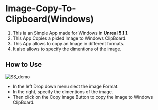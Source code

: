 # Image-Copy-To-Clipboard(Windows)

1. This ia an Simple App made for Windows in **Unreal 5.1.1**.
2. This App Copies a pixled Image to Windows ClipBoard.
3. This App allows to copy an Image in different formats.
4. It also allows to specify the dimentions of the image.

## How to Use
![SS_demo](https://github.com/user-attachments/assets/569a174d-d932-4c9e-bd7b-45750e046929)

- In the left Drop down menu slect the image Format.
- In the right, specify the dimentions of the image.
- Then click on the Copy image Button to copy the image to Windows ClipBoard.
